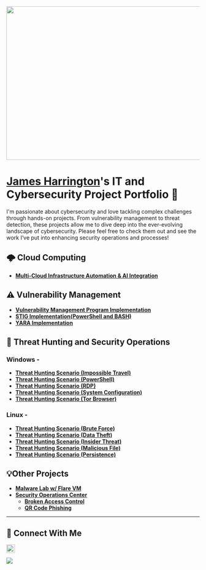 <img src="https://github.com/user-attachments/assets/2cc26213-636c-4b78-b772-b5ed06da0991" width="700" height="400"> 

# <a href="https://www.linkedin.com/in/goodk47/">James Harrington</a>'s IT and Cybersecurity Project Portfolio 🤖

I'm passionate about cybersecurity and love tackling complex challenges through hands-on projects. From vulnerability management to threat detection, these projects allow me to dive deep into the ever-evolving landscape of cybersecurity. Please feel free to check them out and see the work I’ve put into enhancing security operations and processes!

## 🌩️ Cloud Computing

- **[Multi-Cloud Infrastructure Automation & AI Integration](https://github.com/Goodka7/MultiCloud-AI)**

## ⚠️ Vulnerability Management

- **[Vulnerability Management Program Implementation](https://github.com/Goodka7/Vuln-Management)**
- **[STIG Implementation(PowerShell and BASH)](https://github.com/Goodka7/STIG-Remediation)**
- **[YARA Implementation](https://github.com/Goodka7/YARA/tree/main)**

## 🚨 Threat Hunting and Security Operations

### Windows -
- **[Threat Hunting Scenario (Impossible Travel)](https://github.com/Goodka7/Threat-Hunting/blob/main/Windows-Threats/Impossible-Travel/README.md)**
- **[Threat Hunting Scenario (PowerShell)](https://github.com/Goodka7/Threat-Hunting/blob/main/Windows-Threats/PowerShell/README.md)**
- **[Threat Hunting Scenario (RDP)](https://github.com/Goodka7/Threat-Hunting/blob/main/Windows-Threats/RDP/README.md)**
- **[Threat Hunting Scenario (System Configuration)](https://github.com/Goodka7/Threat-Hunting/blob/main/Windows-Threats/System-Configuration/README.md)**
- **[Threat Hunting Scenario (Tor Browser)](https://github.com/Goodka7/Threat-Hunting/blob/main/Windows-Threats/Tor-Browser/README.md)**
   
### Linux -
- **[Threat Hunting Scenario (Brute Force)](https://github.com/Goodka7/Threat-Hunting/blob/main/Linux-Threats/Brute-Force/README.md)**
- **[Threat Hunting Scenario (Data Theft)](https://github.com/Goodka7/Threat-Hunting/blob/main/Linux-Threats/Data-Theft/README.md)**
- **[Threat Hunting Scenario (Insider Threat)](https://github.com/Goodka7/Threat-Hunting/blob/main/Linux-Threats/Insider-Threat/README.md)**
- **[Threat Hunting Scenario (Malicious File)](https://github.com/Goodka7/Threat-Hunting/blob/main/Linux-Threats/Malicious-File/README.md)**
- **[Threat Hunting Scenario (Persistence)](https://github.com/Goodka7/Threat-Hunting/blob/main/Linux-Threats/Persistence/README.md)**

## 💡Other Projects 

- **[Malware Lab w/ Flare VM](https://github.com/Goodka7/MalwareLab/blob/main/README.md)**
- **[Security Operations Center](https://github.com/Goodka7/SOC/blob/main/README.md)**
    - **[Broken Access Control](https://github.com/Goodka7/SOC/blob/main/Broken-Access-Control/README.md)**
    - **[QR Code Phishing](https://github.com/Goodka7/SOC/blob/main/QRPhishing/README.md)**


<hr/>

## 🤳 Connect With Me

<!--[<img align="left" alt="___________ | YouTube" width="22px" src="https://cdn.jsdelivr.net/npm/simple-icons@v3/icons/youtube.svg" />][youtube] -->
<!--[<img align="left" alt="___________ | Twitter" width="22px" src="https://cdn.jsdelivr.net/npm/simple-icons@v3/icons/twitter.svg" />][twitter]-->
[<img align="left" alt="___________ | LinkedIn" width="22px" src="https://cdn.jsdelivr.net/npm/simple-icons@v3/icons/linkedin.svg" />][linkedin]
<!--[<img align="left" alt="___________ | Instagram" width="22px" src="https://cdn.jsdelivr.net/npm/simple-icons@v3/icons/instagram.svg" />][instagram]-->

<!--[twitter]: https://twitter.com/___________-->
<!--[youtube]: https://www.youtube.com/c/___________-->
<!--[instagram]: https://www.instagram.com/___________-->
[linkedin]: https://linkedin.com/in/Goodk47
<br>
<br>
<img src="https://github.com/user-attachments/assets/a783797c-8749-4fbc-ae2b-629adb420ff8" style='border:none;'>

